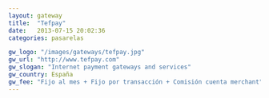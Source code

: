 ```yaml
---
layout: gateway
title:  "Tefpay"
date:   2013-07-15 20:02:36
categories: pasarelas

gw_logo: "/images/gateways/tefpay.jpg"
gw_url: "http://www.tefpay.com"
gw_slogan: "Internet payment gateways and services"
gw_country: España
gw_fee: "Fijo al mes + Fijo por transacción + Comisión cuenta merchant"
---
```


